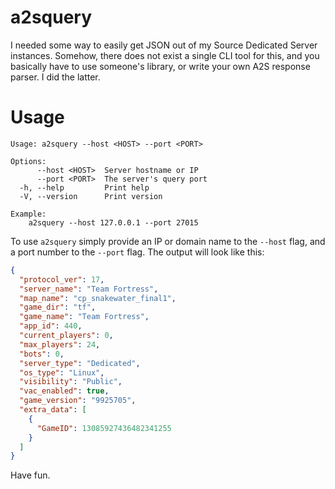 # a2squery

I needed some way to easily get JSON out of my Source Dedicated Server instances. Somehow, there does not exist a single CLI tool for this, and you basically have to use someone's library, or write your own A2S response parser. I did the latter.

# Usage

```text
Usage: a2squery --host <HOST> --port <PORT>

Options:
      --host <HOST>  Server hostname or IP
      --port <PORT>  The server's query port
  -h, --help         Print help
  -V, --version      Print version

Example:
	a2squery --host 127.0.0.1 --port 27015
```

To use `a2squery` simply provide an IP or domain name to the `--host` flag, and a port number to the `--port` flag. The output will look like this:

```json
{
  "protocol_ver": 17,
  "server_name": "Team Fortress",
  "map_name": "cp_snakewater_final1",
  "game_dir": "tf",
  "game_name": "Team Fortress",
  "app_id": 440,
  "current_players": 0,
  "max_players": 24,
  "bots": 0,
  "server_type": "Dedicated",
  "os_type": "Linux",
  "visibility": "Public",
  "vac_enabled": true,
  "game_version": "9925705",
  "extra_data": [
    {
      "GameID": 13085927436482341255
    }
  ]
}
```

Have fun.
